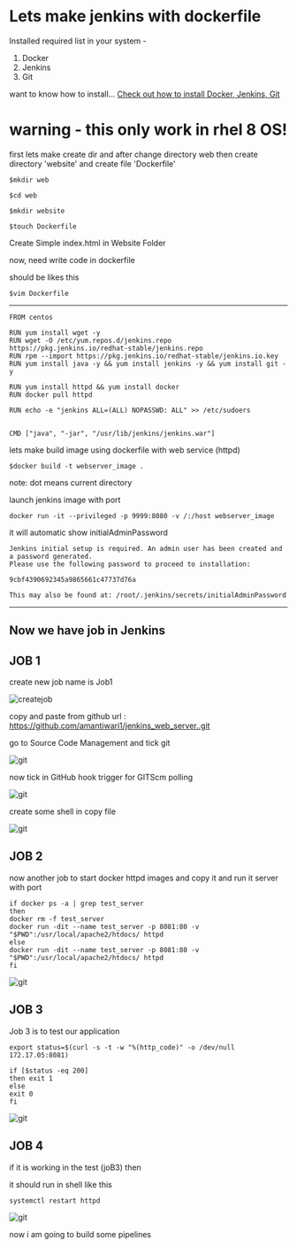﻿# Lets make jenkins with dockerfile
 
 Installed required list in your system -
 1) Docker
 2) Jenkins
 3) Git
 
 want to know how to install...
 [Check out how to install Docker, Jenkins, Git](https://github.com/amantiwari1/git_jenkins_docker/blob/master/README.md)

# warning - this only work in rhel 8 OS!

first lets make create dir and after change directory web then create directory 'website' and create file 'Dockerfile'

```
$mkdir web

$cd web 

$mkdir website

$touch Dockerfile
```

Create Simple index.html in Website Folder

now,
need write code in dockerfile

should be likes this 

```
$vim Dockerfile
```
---
```
FROM centos

RUN yum install wget -y
RUN wget -O /etc/yum.repos.d/jenkins.repo https://pkg.jenkins.io/redhat-stable/jenkins.repo
RUN rpm --import https://pkg.jenkins.io/redhat-stable/jenkins.io.key
RUN yum install java -y && yum install jenkins -y && yum install git -y

RUN yum install httpd && yum install docker 
RUN docker pull httpd

RUN echo -e "jenkins ALL=(ALL) NOPASSWD: ALL" >> /etc/sudoers


CMD ["java", "-jar", "/usr/lib/jenkins/jenkins.war"]
````

lets make build image using dockerfile with web service (httpd)

```
$docker build -t webserver_image .
```
note: dot means current directory

launch jenkins image with port 

```
docker run -it --privileged -p 9999:8080 -v /:/host webserver_image
```

it will automatic show initialAdminPassword

```
Jenkins initial setup is required. An admin user has been created and a password generated.
Please use the following password to proceed to installation:

9cbf4390692345a9865661c47737d76a

This may also be found at: /root/.jenkins/secrets/initialAdminPassword
```
---
## Now we have job in Jenkins

## JOB 1


create new job name is Job1 

![createjob](images/ShooterScreenshot-32-12-05-20.png)

copy and paste from github url : https://github.com/amantiwari1/jenkins_web_server..git

go to Source Code Management and tick git

![git](images/ShooterScreenshot-34-13-05-20.png)

now tick in GitHub hook trigger for GITScm polling

![git](images/ShooterScreenshot-35-13-05-20.png)

create some shell in copy file

![git](images/ShooterScreenshot-36-13-05-20.png)


## JOB 2


now another job to start docker httpd images
and copy it and run it server with port 
```
if docker ps -a | grep test_server
then 
docker rm -f test_server
docker run -dit --name test_server -p 8081:80 -v "$PWD":/usr/local/apache2/htdocs/ httpd
else 
docker run -dit --name test_server -p 8081:80 -v "$PWD":/usr/local/apache2/htdocs/ httpd
fi
```

![git](images/ShooterScreenshot-39-13-05-20.png)

## JOB 3
Job 3 is to test our application

```
export status=$(curl -s -t -w "%(http_code)" -o /dev/null 172.17.05:8081)

if [$status -eq 200] 
then exit 1
else
exit 0
fi

```

![git](images/ShooterScreenshot-38-13-05-20.png)

## JOB 4


if it is working in the test (joB3) then 

it should run in shell like this 

```
systemctl restart httpd
```
![git](images/ShooterScreenshot-40-13-05-20.png)


now i am going to build some pipelines



































